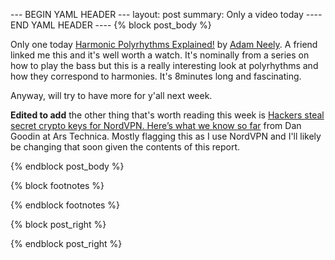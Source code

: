 --- BEGIN YAML HEADER ---
layout: post
summary: Only a video today
---- END YAML HEADER ----
{% block post_body %}

Only one today [Harmonic Polyrhythms Explained!](https://www.youtube.com/watch?v=_gCJHNBEdoc) by [Adam Neely](https://www.youtube.com/channel/UCnkp4xDOwqqJD7sSM3xdUiQ). A friend linked me this and it's well worth a watch. It's nominally from a series on how to play the bass but this is a really interesting look at polyrhythms and how they correspond to harmonies. It's 8minutes long and fascinating.

Anyway, will try to have more for y'all next week.

**Edited to add** the other thing that's worth reading this week is [Hackers steal secret crypto keys for NordVPN. Here’s what we know so far](https://arstechnica.com/information-technology/2019/10/hackers-steal-secret-crypto-keys-for-nordvpn-heres-what-we-know-so-far/) from Dan Goodin at Ars Technica. Mostly flagging this as I use NordVPN and I'll likely be changing that soon given the contents of this report.

{% endblock post_body %}

{% block footnotes %}

{% endblock footnotes %}

{% block post_right %}

{% endblock post_right %}
